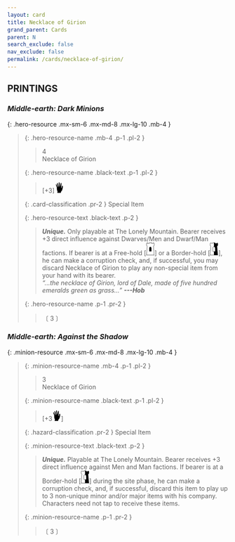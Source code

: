 ```yaml
---
layout: card
title: Necklace of Girion
grand_parent: Cards
parent: N
search_exclude: false
nav_exclude: false
permalink: /cards/necklace-of-girion/
---
```


## PRINTINGS


### _Middle-earth: Dark Minions_

{: .hero-resource .mx-sm-6 .mx-md-8 .mx-lg-10 .mb-4 }
> {: .hero-resource-name .mb-4 .p-1 .pl-2 }
> > <div class="card-mp">4</div>
> > <div class="card-name">Necklace of Girion</div>
>
> {: .hero-resource-name .black-text .p-1 .pl-2 }
> > [+3]![](/assets/images/di.svg)
>
> {: .card-classification .pr-2 }
> Special Item
>
> {: .hero-resource-text .black-text .p-2 }
> > _**Unique.**_ Only playable at The Lonely Mountain. Bearer receives +3 direct influence against Dwarves/Men and Dwarf/Man factions. If bearer is at a Free-hold \[![](/assets/images/free-hold.svg)] or a Border-hold \[![](/assets/images/border-hold.svg)], he can make a corruption check, and, if successful, you may discard Necklace of Girion to play any non-special item from your hand with its bearer. <br>_“...the necklace of Girion, lord of Dale, made of five hundred emeralds green as grass...”_ ***---&#65279;Hob***  
> 
> {: .hero-resource-name .p-1 .pr-2 }
> > <div class="card-shield"></div>
> > <div class="card-corruption">〔 3 〕</div>

### _Middle-earth: Against the Shadow_

{: .minion-resource .mx-sm-6 .mx-md-8 .mx-lg-10 .mb-4 }
> {: .minion-resource-name .mb-4 .p-1 .pl-2 }
> > <div class="hazard-mp">3</div>
> > <div class="card-name">Necklace of Girion</div>
>
> {: .minion-resource-name .black-text .p-1 .pl-2 }
> > [+3![](/assets/images/di.svg)]
>
> {: .hazard-classification .pr-2 }
> Special Item
>
> {: .minion-resource-text .black-text .p-2 }
> > _**Unique.**_ Playable at The Lonely Mountain. Bearer receives +3 direct influence against Men and Man factions. If bearer is at a Border-hold \[![](/assets/images/border-hold.svg)] during the site phase, he can make a corruption check, and, if successful, discard this item to play up to 3 non-unique minor and/or major items with his company. Characters need not tap to receive these items. 
> 
> {: .minion-resource-name .p-1 .pr-2 }
> > <div class="card-shield"></div>
> > <div class="card-corruption-white">〔 3 〕</div>
